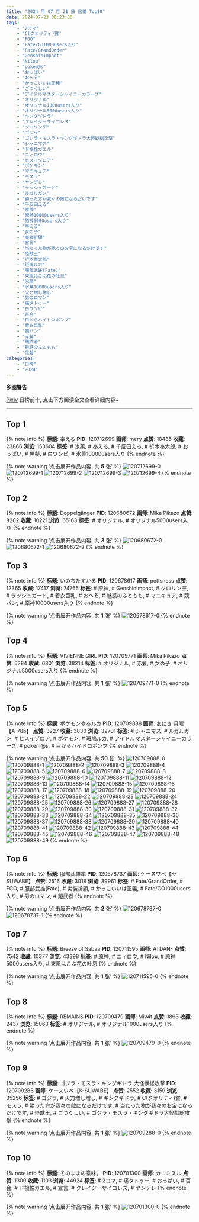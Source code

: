 ```yaml
---
title: "2024 年 07 月 21 日 日榜 Top10"
date: 2024-07-23 06:23:36
tags:
    - "2コマ"
    - "C(クオリティ)賞"
    - "FGO"
    - "Fate/GO1000users入り"
    - "Fate/GrandOrder"
    - "GenshinImpact"
    - "Nilou"
    - "pokem@s"
    - "おっぱい"
    - "おへそ"
    - "かっこいいは正義"
    - "ごつくしい"
    - "アイドルマスターシャイニーカラーズ"
    - "オリジナル"
    - "オリジナル1000users入り"
    - "オリジナル5000users入り"
    - "キングギドラ"
    - "クレイジーサイコレズ"
    - "クロリンデ"
    - "ゴジラ"
    - "ゴジラ・モスラ・キングギドラ大怪獣総攻撃"
    - "シャニマス"
    - "ド根性ガエル"
    - "ニィロウ"
    - "ヒスイゾロア"
    - "ポケモン"
    - "マニキュア"
    - "モスラ"
    - "ヤンデレ"
    - "ラッシュガード"
    - "ルガルガン"
    - "勝った方が我々の敵になるだけです"
    - "千反田える"
    - "原神"
    - "原神10000users入り"
    - "原神5000users入り"
    - "奉える"
    - "女の子"
    - "実装祈願"
    - "宣言"
    - "当たった物が我々のお宝になるだけです"
    - "怪獣王"
    - "折木奉太郎"
    - "斑鳩ルカ"
    - "服部武雄(Fate)"
    - "東風はこぶ花の吐息"
    - "氷菓"
    - "氷菓10000users入り"
    - "火力増し増し"
    - "男のロマン"
    - "痛タトゥー"
    - "白ワンピ"
    - "百合"
    - "目からハイドロポンプ"
    - "着衣巨乳"
    - "競パン"
    - "赤髪"
    - "鎧武者"
    - "魅惑のふともも"
    - "黒髪"
categories:
    - "日榜"
    - "2024"
---
```


<i class="fa fa-triangle-exclamation"></i>**多图警告**<i class="fa fa-triangle-exclamation"></i>

[Pixiv](https://www.pixiv.net/) 日榜前十, 点击下方阅读全文查看详细内容~

<!-- more -->

---

## Top 1

{% note info %}
**标题**: 奉える
**PID**: 120712699 **画师**: mery
**点赞**: 18485 **收藏**: 23866 **浏览**: 153604
**标签**: # 氷菓, # 奉える, # 千反田える, # 折木奉太郎, # おっぱい, # 黒髪, # 白ワンピ, # 氷菓10000users入り
{% endnote %}

{% note warning '点击展开作品内容, 共 **5** 张' %}
![120712699-0](https://i.pixiv.re/img-original/img/2024/07/21/01/53/54/120712699_p0.png)
![120712699-1](https://i.pixiv.re/img-original/img/2024/07/21/01/53/54/120712699_p1.png)
![120712699-2](https://i.pixiv.re/img-original/img/2024/07/21/01/53/54/120712699_p2.png)
![120712699-3](https://i.pixiv.re/img-original/img/2024/07/21/01/53/54/120712699_p3.png)
![120712699-4](https://i.pixiv.re/img-original/img/2024/07/21/01/53/54/120712699_p4.png)
{% endnote %}

## Top 2

{% note info %}
**标题**: Doppelgänger
**PID**: 120680672 **画师**: Mika Pikazo
**点赞**: 8202 **收藏**: 10221 **浏览**: 65163
**标签**: # オリジナル, # オリジナル5000users入り
{% endnote %}

{% note warning '点击展开作品内容, 共 **3** 张' %}
![120680672-0](https://i.pixiv.re/img-original/img/2024/07/20/00/56/03/120680672_p0.png)
![120680672-1](https://i.pixiv.re/img-original/img/2024/07/20/00/56/03/120680672_p1.png)
![120680672-2](https://i.pixiv.re/img-original/img/2024/07/20/00/56/03/120680672_p2.png)
{% endnote %}

## Top 3

{% note info %}
**标题**: いのちたすかる
**PID**: 120678617 **画师**: pottsness
**点赞**: 12365 **收藏**: 17417 **浏览**: 74765
**标签**: # 原神, # GenshinImpact, # クロリンデ, # ラッシュガード, # 着衣巨乳, # おへそ, # 魅惑のふともも, # マニキュア, # 競パン, # 原神10000users入り
{% endnote %}

{% note warning '点击展开作品内容, 共 **1** 张' %}
![120678617-0](https://i.pixiv.re/img-original/img/2024/07/20/00/00/30/120678617_p0.jpg)
{% endnote %}

## Top 4

{% note info %}
**标题**: VIVIENNE GIRL
**PID**: 120709771 **画师**: Mika Pikazo
**点赞**: 5284 **收藏**: 6801 **浏览**: 38214
**标签**: # オリジナル, # 赤髪, # 女の子, # オリジナル5000users入り
{% endnote %}

{% note warning '点击展开作品内容, 共 **1** 张' %}
![120709771-0](https://i.pixiv.re/img-original/img/2024/07/21/00/07/30/120709771_p0.png)
{% endnote %}

## Top 5

{% note info %}
**标题**: ポケモンやるルカ
**PID**: 120709888 **画师**: あにき 月曜【A-78b】
**点赞**: 3227 **收藏**: 3830 **浏览**: 32701
**标签**: # シャニマス, # ルガルガン, # ヒスイゾロア, # ポケモン, # 斑鳩ルカ, # アイドルマスターシャイニーカラーズ, # pokem@s, # 目からハイドロポンプ
{% endnote %}

{% note warning '点击展开作品内容, 共 **50** 张' %}
![120709888-0](https://i.pixiv.re/img-original/img/2024/07/21/00/09/53/120709888_p0.jpg)
![120709888-1](https://i.pixiv.re/img-original/img/2024/07/21/00/09/53/120709888_p1.jpg)
![120709888-2](https://i.pixiv.re/img-original/img/2024/07/21/00/09/53/120709888_p2.jpg)
![120709888-3](https://i.pixiv.re/img-original/img/2024/07/21/00/09/53/120709888_p3.jpg)
![120709888-4](https://i.pixiv.re/img-original/img/2024/07/21/00/09/53/120709888_p4.jpg)
![120709888-5](https://i.pixiv.re/img-original/img/2024/07/21/00/09/53/120709888_p5.jpg)
![120709888-6](https://i.pixiv.re/img-original/img/2024/07/21/00/09/53/120709888_p6.jpg)
![120709888-7](https://i.pixiv.re/img-original/img/2024/07/21/00/09/53/120709888_p7.jpg)
![120709888-8](https://i.pixiv.re/img-original/img/2024/07/21/00/09/53/120709888_p8.jpg)
![120709888-9](https://i.pixiv.re/img-original/img/2024/07/21/00/09/53/120709888_p9.jpg)
![120709888-10](https://i.pixiv.re/img-original/img/2024/07/21/00/09/53/120709888_p10.jpg)
![120709888-11](https://i.pixiv.re/img-original/img/2024/07/21/00/09/53/120709888_p11.jpg)
![120709888-12](https://i.pixiv.re/img-original/img/2024/07/21/00/09/53/120709888_p12.jpg)
![120709888-13](https://i.pixiv.re/img-original/img/2024/07/21/00/09/53/120709888_p13.jpg)
![120709888-14](https://i.pixiv.re/img-original/img/2024/07/21/00/09/53/120709888_p14.jpg)
![120709888-15](https://i.pixiv.re/img-original/img/2024/07/21/00/09/53/120709888_p15.jpg)
![120709888-16](https://i.pixiv.re/img-original/img/2024/07/21/00/09/53/120709888_p16.jpg)
![120709888-17](https://i.pixiv.re/img-original/img/2024/07/21/00/09/53/120709888_p17.jpg)
![120709888-18](https://i.pixiv.re/img-original/img/2024/07/21/00/09/53/120709888_p18.jpg)
![120709888-19](https://i.pixiv.re/img-original/img/2024/07/21/00/09/53/120709888_p19.jpg)
![120709888-20](https://i.pixiv.re/img-original/img/2024/07/21/00/09/53/120709888_p20.jpg)
![120709888-21](https://i.pixiv.re/img-original/img/2024/07/21/00/09/53/120709888_p21.jpg)
![120709888-22](https://i.pixiv.re/img-original/img/2024/07/21/00/09/53/120709888_p22.jpg)
![120709888-23](https://i.pixiv.re/img-original/img/2024/07/21/00/09/53/120709888_p23.jpg)
![120709888-24](https://i.pixiv.re/img-original/img/2024/07/21/00/09/53/120709888_p24.jpg)
![120709888-25](https://i.pixiv.re/img-original/img/2024/07/21/00/09/53/120709888_p25.jpg)
![120709888-26](https://i.pixiv.re/img-original/img/2024/07/21/00/09/53/120709888_p26.jpg)
![120709888-27](https://i.pixiv.re/img-original/img/2024/07/21/00/09/53/120709888_p27.jpg)
![120709888-28](https://i.pixiv.re/img-original/img/2024/07/21/00/09/53/120709888_p28.jpg)
![120709888-29](https://i.pixiv.re/img-original/img/2024/07/21/00/09/53/120709888_p29.jpg)
![120709888-30](https://i.pixiv.re/img-original/img/2024/07/21/00/09/53/120709888_p30.jpg)
![120709888-31](https://i.pixiv.re/img-original/img/2024/07/21/00/09/53/120709888_p31.jpg)
![120709888-32](https://i.pixiv.re/img-original/img/2024/07/21/00/09/53/120709888_p32.jpg)
![120709888-33](https://i.pixiv.re/img-original/img/2024/07/21/00/09/53/120709888_p33.jpg)
![120709888-34](https://i.pixiv.re/img-original/img/2024/07/21/00/09/53/120709888_p34.jpg)
![120709888-35](https://i.pixiv.re/img-original/img/2024/07/21/00/09/53/120709888_p35.jpg)
![120709888-36](https://i.pixiv.re/img-original/img/2024/07/21/00/09/53/120709888_p36.jpg)
![120709888-37](https://i.pixiv.re/img-original/img/2024/07/21/00/09/53/120709888_p37.jpg)
![120709888-38](https://i.pixiv.re/img-original/img/2024/07/21/00/09/53/120709888_p38.jpg)
![120709888-39](https://i.pixiv.re/img-original/img/2024/07/21/00/09/53/120709888_p39.jpg)
![120709888-40](https://i.pixiv.re/img-original/img/2024/07/21/00/09/53/120709888_p40.jpg)
![120709888-41](https://i.pixiv.re/img-original/img/2024/07/21/00/09/53/120709888_p41.jpg)
![120709888-42](https://i.pixiv.re/img-original/img/2024/07/21/00/09/53/120709888_p42.jpg)
![120709888-43](https://i.pixiv.re/img-original/img/2024/07/21/00/09/53/120709888_p43.jpg)
![120709888-44](https://i.pixiv.re/img-original/img/2024/07/21/00/09/53/120709888_p44.jpg)
![120709888-45](https://i.pixiv.re/img-original/img/2024/07/21/00/09/53/120709888_p45.jpg)
![120709888-46](https://i.pixiv.re/img-original/img/2024/07/21/00/09/53/120709888_p46.jpg)
![120709888-47](https://i.pixiv.re/img-original/img/2024/07/21/00/09/53/120709888_p47.jpg)
![120709888-48](https://i.pixiv.re/img-original/img/2024/07/21/00/09/53/120709888_p48.jpg)
![120709888-49](https://i.pixiv.re/img-original/img/2024/07/21/00/09/53/120709888_p49.jpg)
{% endnote %}

## Top 6

{% note info %}
**标题**: 服部武雄本
**PID**: 120678737 **画师**: ケースワベ【K-SUWABE】
**点赞**: 2516 **收藏**: 3018 **浏览**: 39961
**标签**: # Fate/GrandOrder, # FGO, # 服部武雄(Fate), # 実装祈願, # かっこいいは正義, # Fate/GO1000users入り, # 男のロマン, # 鎧武者
{% endnote %}

{% note warning '点击展开作品内容, 共 **2** 张' %}
![120678737-0](https://i.pixiv.re/img-original/img/2024/07/20/00/01/04/120678737_p0.jpg)
![120678737-1](https://i.pixiv.re/img-original/img/2024/07/20/00/01/04/120678737_p1.jpg)
{% endnote %}

## Top 7

{% note info %}
**标题**: Breeze of Sabaa
**PID**: 120711595 **画师**: ATDAN-
**点赞**: 7542 **收藏**: 10377 **浏览**: 43398
**标签**: # 原神, # ニィロウ, # Nilou, # 原神5000users入り, # 東風はこぶ花の吐息
{% endnote %}

{% note warning '点击展开作品内容, 共 **1** 张' %}
![120711595-0](https://i.pixiv.re/img-original/img/2024/07/21/01/03/48/120711595_p0.png)
{% endnote %}

## Top 8

{% note info %}
**标题**: REMAINS
**PID**: 120709479 **画师**: Miv4t
**点赞**: 1893 **收藏**: 2437 **浏览**: 15063
**标签**: # オリジナル, # オリジナル1000users入り
{% endnote %}

{% note warning '点击展开作品内容, 共 **1** 张' %}
![120709479-0](https://i.pixiv.re/img-original/img/2024/07/21/00/02/04/120709479_p0.jpg)
{% endnote %}

## Top 9

{% note info %}
**标题**: ゴジラ・モスラ・キングギドラ 大怪獣総攻撃
**PID**: 120709288 **画师**: ケースワベ【K-SUWABE】
**点赞**: 2552 **收藏**: 3159 **浏览**: 35256
**标签**: # ゴジラ, # 火力増し増し, # キングギドラ, # C(クオリティ)賞, # モスラ, # 勝った方が我々の敵になるだけです, # 当たった物が我々のお宝になるだけです, # 怪獣王, # ごつくしい, # ゴジラ・モスラ・キングギドラ大怪獣総攻撃
{% endnote %}

{% note warning '点击展开作品内容, 共 **1** 张' %}
![120709288-0](https://i.pixiv.re/img-original/img/2024/07/21/00/00/41/120709288_p0.jpg)
{% endnote %}

## Top 10

{% note info %}
**标题**: そのままの意味。
**PID**: 120701300 **画师**: カコミスル
**点赞**: 1300 **收藏**: 1103 **浏览**: 44924
**标签**: # 2コマ, # 痛タトゥー, # おっぱい, # 百合, # ド根性ガエル, # 宣言, # クレイジーサイコレズ, # ヤンデレ
{% endnote %}

{% note warning '点击展开作品内容, 共 **1** 张' %}
![120701300-0](https://i.pixiv.re/img-original/img/2024/07/20/20/12/10/120701300_p0.jpg)
{% endnote %}
